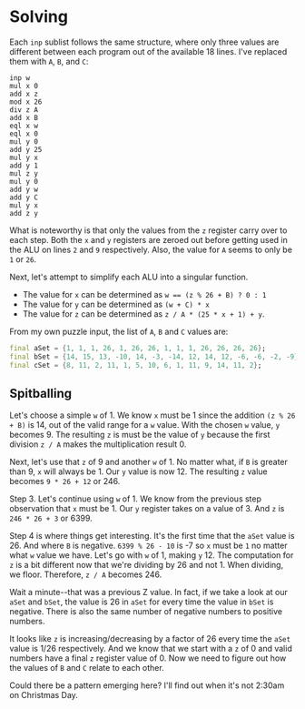 # Solving

Each `inp` sublist follows the same structure, where only three values are different between each program out of the available 18 lines. I've replaced them with `A`, `B`, and `C`:

```
inp w
mul x 0
add x z
mod x 26
div z A
add x B
eql x w
eql x 0
mul y 0
add y 25
mul y x
add y 1
mul z y
mul y 0
add y w
add y C
mul y x
add z y
```

What is noteworthy is that only the values from the `z` register carry over to each step. Both the `x` and `y` registers are zeroed out before getting used in the ALU on lines `2` and `9` respectively. Also, the value for `A` seems to only be `1` or `26`.

Next, let's attempt to simplify each ALU into a singular function.

- The value for `x` can be determined as `w == (z % 26 + B) ? 0 : 1`
- The value for `y` can be determined as `(w + C) * x`
- The value for `z` can be determined as `z / A * (25 * x + 1) + y`.

From my own puzzle input, the list of `A`, `B` and `C` values are:

```dart
final aSet = {1, 1, 1, 26, 1, 26, 26, 1, 1, 1, 26, 26, 26, 26};
final bSet = {14, 15, 13, -10, 14, -3, -14, 12, 14, 12, -6, -6, -2, -9};
final cSet = {8, 11, 2, 11, 1, 5, 10, 6, 1, 11, 9, 14, 11, 2};
```

## Spitballing

Let's choose a simple `w` of 1. We know `x` must be 1 since the addition `(z % 26 + B)` is 14, out of the valid range for a `w` value. With the chosen `w` value, `y` becomes 9. The resulting `z` is must be the value of `y` because the first division `z / A` makes the multiplication result 0.

Next, let's use that `z` of 9 and another `w` of 1. No matter what, if `B` is greater than 9, `x` will always be 1. Our `y` value is now 12. The resulting `z` value becomes `9 * 26 + 12` or 246.

Step 3. Let's continue using `w` of 1. We know from the previous step observation that `x` must be 1. Our `y` register takes on a value of 3. And `z` is `246 * 26 + 3` or 6399.

Step 4 is where things get interesting. It's the first time that the `aSet` value is 26. And where `B` is negative. `6399 % 26 - 10` is -7 so `x` must be `1` no matter what `w` value we have. Let's go with `w` of 1, making `y` 12. The computation for `z` is a bit different now that we're dividing by 26 and not 1. When dividing, we floor. Therefore, `z / A` becomes 246.

Wait a minute--that was a previous Z value. In fact, if we take a look at our `aSet` and `bSet`, the value is 26 in `aSet` for every time the value in `bSet` is negative. There is also the same number of negative numbers to positive numbers.

It looks like `z` is increasing/decreasing by a factor of 26 every time the `aSet` value is 1/26 respectively. And we know that we start with a `z` of 0 and valid numbers have a final `z` register value of 0. Now we need to figure out how the values of `B` and `C` relate to each other.

Could there be a pattern emerging here? I'll find out when it's not 2:30am on Christmas Day.
